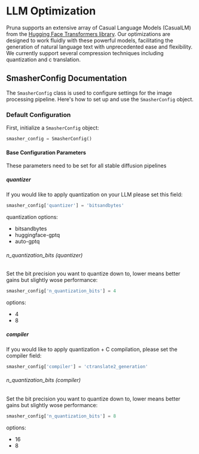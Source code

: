 # LLM Optimization
 Pruna supports an extensive array of Casual Language Models (CasualLM) from the [Hugging Face Transformers library](https://huggingface.co/transformers/). Our optimizations are designed to work fluidly with these powerful models, facilitating the generation of natural language text with unprecedented ease and flexibility. We currently support several compression techniques including quantization and c translation.

## SmasherConfig Documentation

The `SmasherConfig` class is used to configure settings for the image processing pipeline. Here's how to set up and use the `SmasherConfig` object.

### Default Configuration

First, initialize a `SmasherConfig` object:

```python
smasher_config = SmasherConfig()
```

#### Base Configuration Parameters
These parameters need to be set for all stable diffusion pipelines
##### quantizer
If you would like to apply quantization on your LLM please set this field:
```python
smasher_config['quantizer'] = 'bitsandbytes'
```
quantization options:
- bitsandbytes
- huggingface-gptq
- auto-gptq

###### n_quantization_bits (quantizer)
Set the bit precision you want to quantize down to, lower means better gains but slightly wose performance:
```python
smasher_config['n_quantization_bits'] = 4
```

options:
- 4
- 8

##### compiler
If you would like to apply quantization + C compilation, please set the compiler field:
```python
smasher_config['compiler'] = 'ctranslate2_generation'
```
###### n_quantization_bits (compiler)
Set the bit precision you want to quantize down to, lower means better gains but slightly wose performance:
```python
smasher_config['n_quantization_bits'] = 8
```

options:
- 16
- 8
